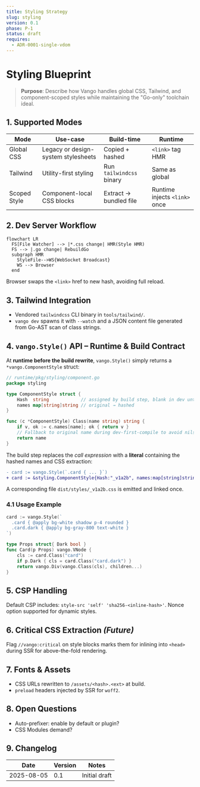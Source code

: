 ```yaml
---
title: Styling Strategy
slug: styling
version: 0.1
phase: P-1
status: draft
requires:
  - ADR-0001-single-vdom
---
```


# Styling Blueprint

> **Purpose**: Describe how Vango handles global CSS, Tailwind, and component-scoped styles while maintaining the "Go-only" toolchain ideal.

## 1. Supported Modes
| Mode | Use-case | Build-time | Runtime |
|------|----------|-----------|---------|
| Global CSS | Legacy or design-system stylesheets | Copied + hashed | `<link>` tag HMR |
| Tailwind | Utility-first styling | Run `tailwindcss` binary | Same as global |
| Scoped Style | Component-local CSS blocks | Extract → bundled file | Runtime injects `<link>` once |

## 2. Dev Server Workflow
```mermaid
flowchart LR
  FS[File Watcher] --> |*.css change| HMR(Style HMR)
  FS --> |.go change| RebuildGo
  subgraph HMR
    StyleFile-->WS{WebSocket Broadcast}
    WS --> Browser
  end
```
Browser swaps the `<link>` href to new hash, avoiding full reload.

## 3. Tailwind Integration
* Vendored `tailwindcss` CLI binary in `tools/tailwind/`.  
* `vango dev` spawns it with `--watch` and a JSON content file generated from Go-AST scan of class strings.

## 4. `vango.Style()` API – Runtime & Build Contract
At **runtime before the build rewrite**, `vango.Style()` simply returns a `*vango.ComponentStyle` struct:
```go
// runtime/pkg/styling/component.go
package styling

type ComponentStyle struct {
    Hash  string            // assigned by build step, blank in dev until first compile
    names map[string]string // original → hashed
}

func (c *ComponentStyle) Class(name string) string {
    if v, ok := c.names[name]; ok { return v }
    // Fallback to original name during dev-first-compile to avoid nils
    return name
}
```
The build step replaces the *call expression* with a **literal** containing the hashed names and CSS extraction:
```diff
- card := vango.Style(`.card { ... }`)
+ card := &styling.ComponentStyle{Hash:"_v1a2b", names:map[string]string{"card":"_v1a2b_card","card.dark":"_v1a2b_card_dark"}}
```
A corresponding file `dist/styles/_v1a2b.css` is emitted and linked once.

### 4.1 Usage Example
```go
card := vango.Style(`
  .card { @apply bg-white shadow p-4 rounded }
  .card.dark { @apply bg-gray-800 text-white }
`)

type Props struct{ Dark bool }
func Card(p Props) vango.VNode {
    cls := card.Class("card")
    if p.Dark { cls = card.Class("card.dark") }
    return vango.Div(vango.Class(cls), children...)
}
```

## 5. CSP Handling
Default CSP includes: `style-src 'self' 'sha256-<inline-hash>'`. Nonce option supported for dynamic styles.

## 6. Critical CSS Extraction *(Future)*
Flag `//vango:critical` on style blocks marks them for inlining into `<head>` during SSR for above-the-fold rendering.

## 7. Fonts & Assets
* CSS URLs rewritten to `/assets/<hash>.<ext>` at build.
* `preload` headers injected by SSR for `woff2`.

## 8. Open Questions
* Auto-prefixer: enable by default or plugin?  
* CSS Modules demand?

## 9. Changelog
| Date | Version | Notes |
|------|---------|-------|
|2025-08-05|0.1|Initial draft|
